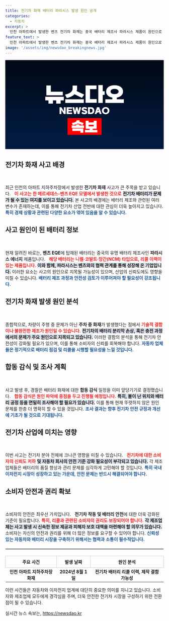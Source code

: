 ```yaml
---
title: 전기차 화재 배터리 파라시스 발생 원인 공개
categories:
  - 자동차
excerpt: >
  인천 아파트에서 발생한 벤츠 전기차 화재는 중국 배터리 제조사 파라시스 제품이 원인으로 지목됐다. 합동 감식이 조기 진행되는 가운데, 자동차와 배터리 업계가 촉각을 곤두세우고 있다. 사고의 진실이 밝혀질까?
feature_text: >
  인천 아파트에서 발생한 벤츠 전기차 화재는 중국 배터리 제조사 파라시스 제품이 원인으로 지목됐다. 합동 감식이 조기 진행되는 가운데, 자동차와 배터리 업계가 촉각을 곤두세우고 있다. 사고의 진실이 밝혀질까?
image: '/assets/img/newsdao_breakingnews.jpg'
---
```


<p><img src="/assets/img/newsdao_breakingnews.jpg" alt="pcversion 속보" /></p>

<h2 data-ke-size="size26">전기차 화재 사고 배경</h2>

<p data-ke-size="size16">&nbsp;</p>

<p>최근 인천의 아파트 지하주차장에서 발생한 <b>전기차 화재</b> 사고가 큰 주목을 받고 있습니다. &nbsp; <b><span style="color: #ee2323;">이 사고는 한 메르세데스-벤츠 EQE 모델에서 발생한 것으로</span></b> <b><span style="background-color: #21538527;">전기차 배터리가 문제가 될 수 있는 여지를 보이고 있습니다.</span></b> 본 사고의 배경에는 배터리 제조와 관련된 여러 변수가 존재하는데, 이를 통해 전기차 산업 전반에 대한 관심이 더욱 높아지고 있습니다. <b><span style="color: #1a5490;">특히 경제 상황과 관련된 다양한 요소가 엮여 있음을 알 수 있습니다.</span></b></p>

<h2 data-ke-size="size26">사고 원인이 된 배터리 정보</h2>

<p data-ke-size="size16">&nbsp;</p>

<p>현재 알려진 바로는, <b>벤츠 EQE</b>에 탑재된 배터리는 중국의 유명 배터리 제조사인 <b>파라시스 에너지</b> 제품입니다. &nbsp; <b><span style="color: #ee2323;">해당 배터리는 니켈·코발트·망간(NCM) 타입으로, 리콜 이력이 있는 제품입니다.</span></b> <b><span style="background-color: #21538527;">이와 함께, 파라시스는 벤츠와의 협력 관계를 통해 성장해 온 기업입니다.</span></b> 이러한 요소는 사고의 원인으로 지목될 가능성이 있으며, 산업의 신뢰도에도 영향을 미칠 수 있습니다. <b><span style="color: #1a5490;">배터리 제조 과정과 안전성 검토가 이루어져야 할 필요성이 강조됩니다.</span></b></p>

<h2 data-ke-size="size26">전기차 화재 발생 원인 분석</h2>

<p data-ke-size="size16">&nbsp;</p>

<p>종합적으로, 차량이 주행 중 문제가 아닌 <b>주차 중 화재</b>가 발생했다는 점에서 <b><span style="color: #ee2323;">기술적 결함이나 불완전한 제조가 원인일 수 있습니다.</span></b> <b><span style="background-color: #21538527;">전기차의 배터리 분리막 손상, 혹은 충전 과정에서의 문제가 주요 원인으로 지목되고 있습니다.</span></b> 이러한 결함의 분석을 통해 전기차 안전성이 강화될 필요가 있으며, 이를 통해 소비자의 신뢰를 회복해야 합니다. <b><span style="color: #1a5490;">자동차 업체들은 정기적으로 배터리 점검 및 리콜을 시행할 필요성을 느낄 것입니다.</span></b></p>

<h2 data-ke-size="size26">합동 감식 및 조사 계획</h2>

<p data-ke-size="size16">&nbsp;</p>

<p>사고 발생 후, 경찰은 배터리 화재에 대한 <b>합동 감식</b> 일정을 이미 앞당기기로 결정했습니다. &nbsp; <b><span style="color: #ee2323;">합동 감식은 원인 파악에 중점을 두고 진행될 예정입니다.</span></b> <b><span style="background-color: #21538527;">특히, 불이 난 위치와 배터리 공정 등을 면밀히 조사해야 할 필요가 있습니다.</span></b> 이를 통해 현재 뚜렷하지 않은 원인 문제를 한층 더 명확히 할 수 있을 것입니다. <b><span style="color: #1a5490;">조사 결과는 향후 전기차 안전 규정과 개선에 기초가 될 것으로 기대됩니다.</span></b></p>

<h2 data-ke-size="size26">전기차 산업에 미치는 영향</h2>

<p data-ke-size="size16">&nbsp;</p>

<p>이번 사고는 전기차 분야 전체에 크나큰 영향을 미칠 수 있습니다. &nbsp; <b><span style="color: #ee2323;">전기차에 대한 소비자의 신뢰도 저하</span></b> <b><span style="background-color: #21538527;">및 자동차 회사의 안전 기준 강화 필요성이 부각되고 있습니다.</span></b> 각 제조업체들은 배터리의 품질 향상과 관리 문제를 심각하게 고민해야 할 것입니다. <b><span style="color: #1a5490;">특히 국내 이차전지 시장이 성장하고 있는 가운데, 안전 문제는 반드시 해결되어야 합니다.</span></b></p>

<h2 data-ke-size="size26">소비자 안전과 권리 확보</h2>

<p data-ke-size="size16">&nbsp;</p>

<p>소비자의 안전은 최우선 가치입니다. &nbsp; <b>전기차 작동 및 배터리 안전</b>에 대한 더욱 강화된 기준이 필요합니다. <b><span style="color: #ee2323;">특히, 리콜과 관련된 소비자의 권리도 보장되어야 합니다.</span></b> <b><span style="background-color: #21538527;">각 제조업체는 사고 발생 시 신속한 정보 제공과 피해자 보호 대책을 마련해야 할 의무가 있습니다.</span></b> 소비자는 자신의 안전과 권리를 위해 더 많은 정보를 요구할 수 있어야 합니다. <b><span style="color: #1a5490;">신뢰성 있는 자동차와 배터리 시장을 구축하기 위해서는 협력과 소통이 필수적입니다.</span></b></p>

<p><hr style="border: 1px solid #ccc; margin: 20px 0;"></hr></p>

<table style="width: 100%; border-collapse: collapse;">
    <thead>
        <tr>
            <th style="text-align: center; padding: 8px; border: 1px solid #ccc;"><b>주요 사건</b></th>
            <th style="text-align: center; padding: 8px; border: 1px solid #ccc;"><b>발생 날짜</b></th>
            <th style="text-align: center; padding: 8px; border: 1px solid #ccc;"><b>원인 분석</b></th>
        </tr>
    </thead>
    <tbody>
        <tr>
            <td style="text-align: center; height: 17px;"><b>인천 아파트 지하주차장 화재</b></td>
            <td style="text-align: center; height: 17px;"><b>2024년 8월 1일</b></td>
            <td style="text-align: center; height: 17px;"><b>전기차 배터리 리콜 이력, 제작 결함 가능성</b></td>
        </tr>
    </tbody>
</table>

<p data-ke-size="size16">이런 사건들은 자동차와 이차전지 업계에 대단히 중요한 의미를 지니고 있습니다. 소비자와 제조업체 모두에게 경각심을 주며, 더욱 안전한 전기차 시장을 구성하기 위한 전환점이 될 수 있습니다. </p>
실시간 뉴스 속보는, <a href="https://newsdao.kr" rel="dofollow">https://newsdao.kr</a>


